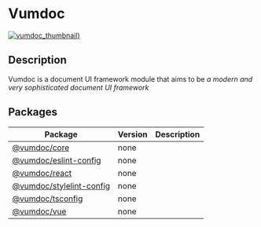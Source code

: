 # Vumdoc

[![vumdoc_thumbnail](https://github.com/vumdoc/.github/assets/49429291/7d083c01-c9bd-4edd-89f6-3fd427ba7c9b))](#)

## Description
Vumdoc is a document UI framework module that aims to be *a modern and very sophisticated document UI framework*


## Packages
| Package                                                | Version | Description |
| ------------------------------------------------------ | ------- | ----------- |
| [@vumdoc/core](/packages/core)                         | none    |             |
| [@vumdoc/eslint-config](/packages/eslint-config)       | none    |             |
| [@vumdoc/react](/packages/react)                       | none    |             |
| [@vumdoc/stylelint-config](/packages/stylelint-config) | none    |             |
| [@vumdoc/tsconfig](/packages/tsconfig)                 | none    |             |
| [@vumdoc/vue](/packages/vue)                           | none    |             |